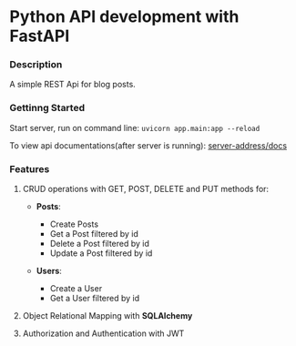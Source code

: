 # Python API development with FastAPI

### Description
A simple REST Api for blog posts.

### Gettinng Started
Start server, run on command line: 
`uvicorn app.main:app --reload`

To view api documentations(after server is running): [server-address/docs](http://localhost:8000/docs)

### Features

1. CRUD operations with GET, POST, DELETE and PUT methods for:

   - **Posts**:
     - Create Posts
     - Get a Post filtered by id
     - Delete a Post filtered by id
     - Update a Post filtered by id

   - **Users**:
     - Create a User
     - Get a User filtered by id

2. Object Relational Mapping with **SQLAlchemy**

3. Authorization and Authentication with JWT